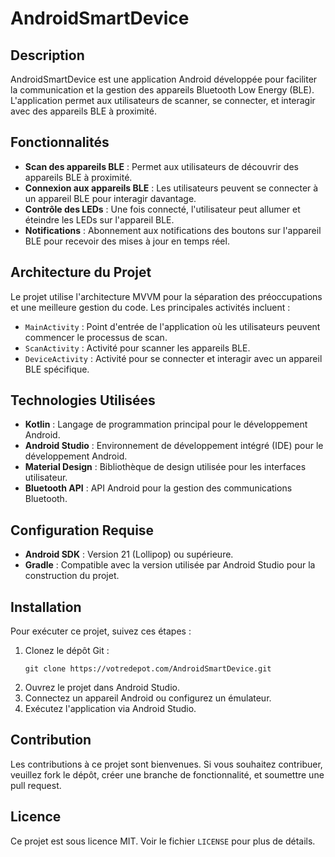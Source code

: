 # AndroidSmartDevice

## Description
AndroidSmartDevice est une application Android développée pour faciliter la communication et la gestion des appareils Bluetooth Low Energy (BLE). L'application permet aux utilisateurs de scanner, se connecter, et interagir avec des appareils BLE à proximité.

## Fonctionnalités

- **Scan des appareils BLE** : Permet aux utilisateurs de découvrir des appareils BLE à proximité.
- **Connexion aux appareils BLE** : Les utilisateurs peuvent se connecter à un appareil BLE pour interagir davantage.
- **Contrôle des LEDs** : Une fois connecté, l'utilisateur peut allumer et éteindre les LEDs sur l'appareil BLE.
- **Notifications** : Abonnement aux notifications des boutons sur l'appareil BLE pour recevoir des mises à jour en temps réel.

## Architecture du Projet

Le projet utilise l'architecture MVVM pour la séparation des préoccupations et une meilleure gestion du code. Les principales activités incluent :

- `MainActivity` : Point d'entrée de l'application où les utilisateurs peuvent commencer le processus de scan.
- `ScanActivity` : Activité pour scanner les appareils BLE.
- `DeviceActivity` : Activité pour se connecter et interagir avec un appareil BLE spécifique.

## Technologies Utilisées

- **Kotlin** : Langage de programmation principal pour le développement Android.
- **Android Studio** : Environnement de développement intégré (IDE) pour le développement Android.
- **Material Design** : Bibliothèque de design utilisée pour les interfaces utilisateur.
- **Bluetooth API** : API Android pour la gestion des communications Bluetooth.

## Configuration Requise

- **Android SDK** : Version 21 (Lollipop) ou supérieure.
- **Gradle** : Compatible avec la version utilisée par Android Studio pour la construction du projet.

## Installation

Pour exécuter ce projet, suivez ces étapes :

1. Clonez le dépôt Git :
   ```
   git clone https://votredepot.com/AndroidSmartDevice.git
   ```
2. Ouvrez le projet dans Android Studio.
3. Connectez un appareil Android ou configurez un émulateur.
4. Exécutez l'application via Android Studio.

## Contribution

Les contributions à ce projet sont bienvenues. Si vous souhaitez contribuer, veuillez fork le dépôt, créer une branche de fonctionnalité, et soumettre une pull request.

## Licence

Ce projet est sous licence MIT. Voir le fichier `LICENSE` pour plus de détails.
